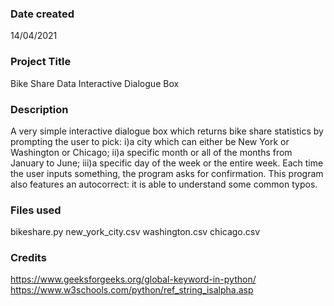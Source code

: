 ### Date created
14/04/2021

### Project Title
Bike Share Data Interactive Dialogue Box

### Description
A very simple interactive dialogue box which returns bike share statistics by prompting the user to pick:
i)a city which can either be New York or Washington or Chicago;
ii)a specific month or all of the months from January to June;
iii)a specific day of the week or the entire week.
Each time the user inputs something, the program asks for confirmation.
This program also features an autocorrect: it is able to understand some common typos.

### Files used
bikeshare.py
new_york_city.csv
washington.csv
chicago.csv

### Credits
https://www.geeksforgeeks.org/global-keyword-in-python/
https://www.w3schools.com/python/ref_string_isalpha.asp
